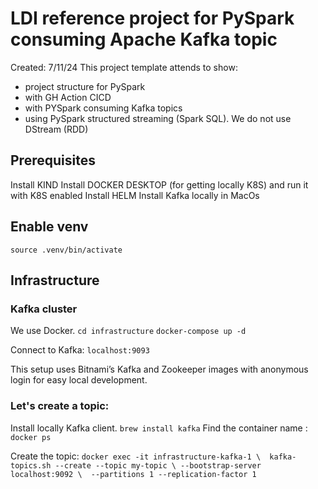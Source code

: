 # LDI reference project for PySpark consuming Apache Kafka topic
Created: 7/11/24
This project template attends to show:
- project structure for PySpark
- with GH Action CICD
- with PYSpark consuming Kafka topics
- using PySpark structured streaming (Spark SQL). We do not use DStream (RDD)

## Prerequisites
Install KIND
Install DOCKER DESKTOP (for getting locally K8S) and run it with K8S enabled
Install HELM
Install Kafka locally in MacOs

## Enable venv
`source .venv/bin/activate`


## Infrastructure 

### Kafka cluster 
We use Docker.
`cd infrastructure`
`docker-compose up -d`

Connect to Kafka:
`localhost:9093`

This setup uses Bitnami’s Kafka and Zookeeper images with anonymous login for easy local development.

### Let's create a topic:
Install locally Kafka client. 
`brew install kafka`
Find the container name : `docker ps`

Create the topic: 
`docker exec -it infrastructure-kafka-1 \ 
    kafka-topics.sh --create --topic my-topic \
    --bootstrap-server localhost:9092 \ 
    --partitions 1 --replication-factor 1`






